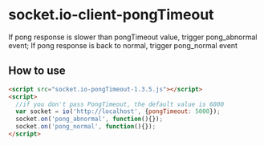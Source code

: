 # socket.io-client-pongTimeout
If pong response is slower than pongTimeout value, trigger pong_abnormal event; If pong response is back to normal, trigger pong_normal event


## How to use

```html
<script src="socket.io-pongTimeout-1.3.5.js"></script>
<script>
  //if you don't pass PongTimeout, the default value is 6000
  var socket = io('http://localhost', {pongTimeout: 5000});
  socket.on('pong_abnormal', function(){});
  socket.on('pong_normal', function(){});
</script>
```
